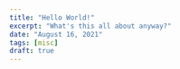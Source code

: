 ```yaml
---
title: "Hello World!"
excerpt: "What's this all about anyway?"
date: "August 16, 2021"
tags: [misc]
draft: true
---
```

